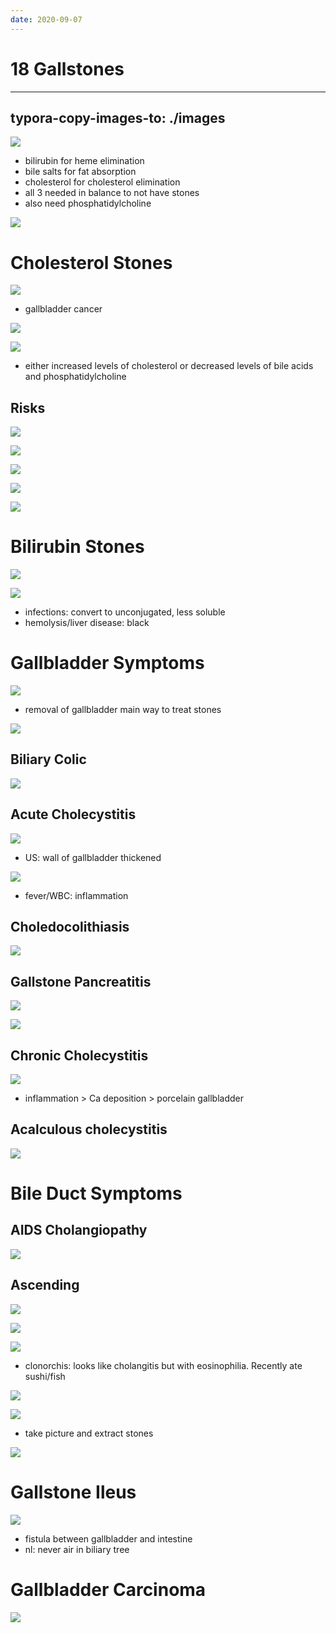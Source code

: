 ```yaml
---
date: 2020-09-07
---
```


# 18 Gallstones
---

## typora-copy-images-to: ./images

![](https://photos.thisispiggy.com/file/wikiFiles/1CF06E97-07A8-461B-B097-CC0433C7EA19.jpg)

- bilirubin for heme elimination
- bile salts for fat absorption
- cholesterol for cholesterol elimination
- all 3 needed in balance to not have stones
- also need phosphatidylcholine

![](https://photos.thisispiggy.com/file/wikiFiles/DE72BD03-BA27-43FE-A694-7CC28FE38F54.jpg)

# Cholesterol Stones

![](https://photos.thisispiggy.com/file/wikiFiles/15AEEBE2-45F8-4E61-A435-95B55AA11BF8.jpg)

- gallbladder cancer

![](https://photos.thisispiggy.com/file/wikiFiles/008557E1-C50B-4F8B-9F1F-14170E7B2361.jpg)

![](https://photos.thisispiggy.com/file/wikiFiles/5E223509-246F-47FB-A22F-C3169981A29C.jpg)

- either increased levels of cholesterol or decreased levels of bile acids and phosphatidylcholine

## Risks

![](https://photos.thisispiggy.com/file/wikiFiles/8AAA93F0-1729-44A0-BFA1-6FC23AB073B9.jpg)

![](https://photos.thisispiggy.com/file/wikiFiles/666452F9-71F9-42B7-8925-932C443CA63B.jpg)

![](https://photos.thisispiggy.com/file/wikiFiles/8DA07642-7021-4981-A76E-12C558C6C17C.jpg)

![](https://photos.thisispiggy.com/file/wikiFiles/9CF0264D-6AB3-4024-AD02-67BA6BBE473B.jpg)

![](https://photos.thisispiggy.com/file/wikiFiles/16DD75CC-3056-4438-8ECF-018F24A45987.jpg)

# Bilirubin Stones

![](https://photos.thisispiggy.com/file/wikiFiles/B119A0E0-184C-4FF4-A1EC-D6F5FA33DB56.jpg)

![](https://photos.thisispiggy.com/file/wikiFiles/DE9B9237-76BC-4FD5-BF75-F8AD2F2D9C33.jpg)

- infections: convert to unconjugated, less soluble
- hemolysis/liver disease: black

# Gallbladder Symptoms

![](https://photos.thisispiggy.com/file/wikiFiles/A3F36BF9-66DF-4319-8E3A-DF8E4A9D9666.jpg)

- removal of gallbladder main way to treat stones

![](https://photos.thisispiggy.com/file/wikiFiles/DD89A2AE-0A38-4652-A664-802CCA218FF5.jpg)

## Biliary Colic

![](https://photos.thisispiggy.com/file/wikiFiles/0FF51C8F-8EF2-4A89-B3D3-048DEF4A7D67.jpg)

## Acute Cholecystitis

![](https://photos.thisispiggy.com/file/wikiFiles/B17C39AE-DDEF-4BD3-A272-C829A22C0BFF.jpg)

- US: wall of gallbladder thickened

![](https://photos.thisispiggy.com/file/wikiFiles/16D8BBF9-F2D0-4D52-9410-E17119C175D7.jpg)

- fever/WBC: inflammation

## Choledocolithiasis

![](https://photos.thisispiggy.com/file/wikiFiles/5D6F7040-3B0F-49F8-9969-71875C04BCA8.jpg)

## Gallstone Pancreatitis

![](https://photos.thisispiggy.com/file/wikiFiles/4B8948AC-0A8E-4BD4-B0D0-9B25F11215B2.jpg)

![](https://photos.thisispiggy.com/file/wikiFiles/763F80C7-F52E-40CC-88AA-D76E48FBB2E1.jpg)

## Chronic Cholecystitis

![](https://photos.thisispiggy.com/file/wikiFiles/49B81CB2-6605-4D28-A11B-A5EAA1272E92.jpg)

- inflammation > Ca deposition > porcelain gallbladder

## Acalculous cholecystitis

![](https://photos.thisispiggy.com/file/wikiFiles/A74773B0-6596-4CFC-894F-509F62B594FA.jpg)

# Bile Duct Symptoms

## AIDS Cholangiopathy

![](https://photos.thisispiggy.com/file/wikiFiles/5A7EB82C-BE91-4EC0-9E66-ADDD5B8E9EBC.jpg)

## Ascending

![](https://photos.thisispiggy.com/file/wikiFiles/7821D3E3-C2D9-4A17-A061-409A5B608D42.jpg)

![](https://photos.thisispiggy.com/file/wikiFiles/A5C5C47F-D993-4212-A6EE-EC74D56DF12A.jpg)

![](https://photos.thisispiggy.com/file/wikiFiles/8E946044-2756-40BA-A3F4-9D930AF3AD30.jpg)

- clonorchis: looks like cholangitis but with eosinophilia. Recently ate sushi/fish

![](https://photos.thisispiggy.com/file/wikiFiles/08EF8E45-F3BC-44EB-B6AE-57741762B2C7.jpg)

![](https://photos.thisispiggy.com/file/wikiFiles/B3654783-8970-45AF-8BDB-BA67DD90391B.jpg)

- take picture and extract stones

![](https://photos.thisispiggy.com/file/wikiFiles/4B45EBBF-9C67-442B-9E99-4E7D7F1EC1DB.jpg)

# Gallstone Ileus

![](https://photos.thisispiggy.com/file/wikiFiles/66AD7752-ABCD-4B32-89EF-636921E2DEF4.jpg)

- fistula between gallbladder and intestine
- nl: never air in biliary tree

# Gallbladder Carcinoma

![](https://photos.thisispiggy.com/file/wikiFiles/1E227F4A-7927-4BD9-8D1A-38F3BF9A7C71.jpg)
